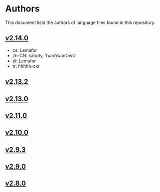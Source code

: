 # Authors

This document lists the authors of language files found in this repository.

## [v2.14.0](https://github.com/Shopkeepers/Language-Files/blob/v2.14.0/AUTHORS.md)

* cs: Lemafor
* zh-CN: katorly, YuanYuanOwO
* pl: Lemafor
* tr: hhhhh-ckr

## [v2.13.2](https://github.com/Shopkeepers/Language-Files/blob/v2.13.2/AUTHORS.md)

## [v2.13.0](https://github.com/Shopkeepers/Language-Files/blob/v2.13.0/AUTHORS.md)

## [v2.11.0](https://github.com/Shopkeepers/Language-Files/blob/v2.11.0/AUTHORS.md)

## [v2.10.0](https://github.com/Shopkeepers/Language-Files/blob/v2.10.0/AUTHORS.md)

## [v2.9.3](https://github.com/Shopkeepers/Language-Files/blob/v2.9.3/AUTHORS.md)

## [v2.9.0](https://github.com/Shopkeepers/Language-Files/blob/v2.9.0/AUTHORS.md)

## [v2.8.0](https://github.com/Shopkeepers/Language-Files/blob/v2.8.0/AUTHORS.md)
